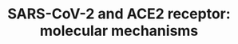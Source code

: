 ---
annotations:
- id: PW:0000245
  parent: regulatory pathway
  type: Pathway Ontology
  value: angiotensin signaling pathway
- id: DOID:0080600
  parent: disease by infectious agent
  type: Disease Ontology
  value: COVID-19
- id: DOID:2945
  parent: disease by infectious agent
  type: Disease Ontology
  value: severe acute respiratory syndrome
- id: DOID:934
  parent: disease by infectious agent
  type: Disease Ontology
  value: viral infectious disease
authors:
- Rex D A B
- Khanspers
- Penny
- Fehrhart
- Egonw
- Mkutmon
- Eweitz
description: For initial entry of severe acute respiratory syndrome coronavirus 2
  (SARS-CoV-2) into cells, the large viral Spike (S) protein needs to be primed by
  host proteases. For SARS-CoV-2 that is the serine protease TMPRSS2. After binding
  to its functional receptor, angiotensin-converting enzyme 2 (ACE2), the virus undergoes
  endocytosis. After endocytosis of the viral complex, surface ACE2 is further down-regulated,
  resulting in unopposed angiotensin 2 accumulation. Local activation of the angiotensin
  pathway system may mediate lung injury responses to viral insults.  ACE denotes
  angiotensin-converting enzyme and ARB angiotensin-receptor blocker.
last-edited: 2021-12-19
ndex: bdd9fd55-8b70-11eb-9e72-0ac135e8bacf
organisms:
- Homo sapiens
redirect_from:
- /index.php/Pathway:WP4883
- /instance/WP4883
- /instance/WP4883_rr120620
revision: r120620
schema-jsonld:
- '@context': https://schema.org/
  '@id': https://wikipathways.github.io/pathways/WP4883.html
  '@type': Dataset
  creator:
    '@type': Organization
    name: WikiPathways
  description: For initial entry of severe acute respiratory syndrome coronavirus
    2 (SARS-CoV-2) into cells, the large viral Spike (S) protein needs to be primed
    by host proteases. For SARS-CoV-2 that is the serine protease TMPRSS2. After binding
    to its functional receptor, angiotensin-converting enzyme 2 (ACE2), the virus
    undergoes endocytosis. After endocytosis of the viral complex, surface ACE2 is
    further down-regulated, resulting in unopposed angiotensin 2 accumulation. Local
    activation of the angiotensin pathway system may mediate lung injury responses
    to viral insults.  ACE denotes angiotensin-converting enzyme and ARB angiotensin-receptor
    blocker.
  keywords:
  - ACE
  - ACE2
  - ACE2 surface receptor blocker
  - AGT
  - ARBs surface receptor blocker
  - AT1R
  - Angiotensin 1
  - Angiotensin 1-7
  - Angiotensin 1-9
  - Angiotensin 2
  - MAS1
  - REN
  - Soluble ACE2
  - 'Soluble ACE2 '
  - TMPRSS2
  - TMPRSS2 inhibitor
  license: CC0
  name: 'SARS-CoV-2 and ACE2 receptor: molecular mechanisms'
seo: CreativeWork
title: 'SARS-CoV-2 and ACE2 receptor: molecular mechanisms'
wpid: WP4883
---